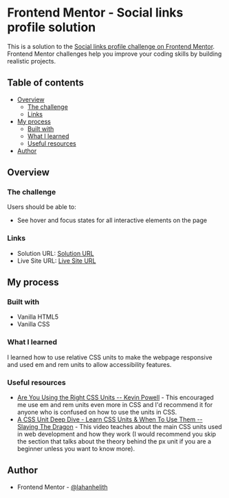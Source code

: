 # Frontend Mentor - Social links profile solution

This is a solution to the [Social links profile challenge on Frontend Mentor](https://www.frontendmentor.io/challenges/social-links-profile-UG32l9m6dQ). Frontend Mentor challenges help you improve your coding skills by building realistic projects. 

## Table of contents

- [Overview](#overview)
  - [The challenge](#the-challenge)
  - [Links](#links)
- [My process](#my-process)
  - [Built with](#built-with)
  - [What I learned](#what-i-learned)
  - [Useful resources](#useful-resources)
- [Author](#author)

## Overview

### The challenge

Users should be able to:

- See hover and focus states for all interactive elements on the page

### Links

- Solution URL: [Solution URL](https://your-solution-url.com)
- Live Site URL: [Live Site URL](https://your-live-site-url.com)

## My process

### Built with

- Vanilla HTML5
- Vanilla CSS


### What I learned

I learned how to use relative CSS units to make the webpage responsive and used em and rem units to allow accessibility features.

### Useful resources

- [Are You Using the Right CSS Units -- Kevin Powell](https://www.youtube.com/watch?v=N5wpD9Ov_To) - This encouraged me use em and rem units even more in CSS and I'd recommend it for anyone who is confused on how to use the units in CSS.
- [A CSS Unit Deep Dive - Learn CSS Units & When To Use Them -- Slaying The Dragon](https://www.youtube.com/watch?v=fzZTvLmmTzM) - This video teaches about the main CSS units used in web development and how they work (I would recommend you skip the section that talks about the theory behind the px unit if you are a beginner unless you want to know more).

## Author

- Frontend Mentor - [@lahanhelith](https://www.frontendmentor.io/profile/lahanhelith)